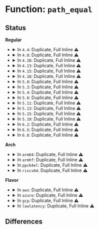 # Function: <code>path_equal</code>

## Status
<b>Regular</b>
<ul>
<li>
<details>
<summary>In <code>4.4</code>: Duplicate, Full Inline ⚠️</summary>

**Collision:** Static Duplication

**Inline:** Full

**Transformation:** False

**Instances:**

```
In kernel/sys.c (ffffffff81092b2d)
Location: include/linux/path.h:15
Inline: True
Inline callers:
  - kernel/sys.c:prctl_set_mm_exe_file
```
```
In fs/namei.c (ffffffff8121679f)
Location: include/linux/path.h:15
Inline: True
Inline callers:
  - fs/namei.c:follow_dotdot_rcu
```
```
In fs/namespace.c (ffffffff81230532)
Location: include/linux/path.h:15
Inline: True
Inline callers:
  - fs/namespace.c:current_chrooted
```
</details>
</li>
<li>
<details>
<summary>In <code>4.8</code>: Duplicate, Full Inline ⚠️</summary>

**Collision:** Static Duplication

**Inline:** Full

**Transformation:** False

**Instances:**

```
In kernel/sys.c (ffffffff81095cb0)
Location: include/linux/path.h:15
Inline: True
Inline callers:
  - kernel/sys.c:prctl_set_mm_exe_file
```
```
In fs/namei.c (ffffffff8123d6ac)
Location: include/linux/path.h:15
Inline: True
Inline callers:
  - fs/namei.c:follow_dotdot_rcu
```
```
In fs/namespace.c (ffffffff81258bc2)
Location: include/linux/path.h:15
Inline: True
Inline callers:
  - fs/namespace.c:current_chrooted
```
</details>
</li>
<li>
<details>
<summary>In <code>4.10</code>: Duplicate, Full Inline ⚠️</summary>

**Collision:** Static Duplication

**Inline:** Full

**Transformation:** False

**Instances:**

```
In kernel/sys.c (ffffffff8109aca0)
Location: include/linux/path.h:15
Inline: True
Inline callers:
  - kernel/sys.c:prctl_set_mm_exe_file
```
```
In fs/namei.c (ffffffff8125044c)
Location: include/linux/path.h:15
Inline: True
Inline callers:
  - fs/namei.c:follow_dotdot_rcu
```
```
In fs/namespace.c (ffffffff8126c072)
Location: include/linux/path.h:15
Inline: True
Inline callers:
  - fs/namespace.c:current_chrooted
```
</details>
</li>
<li>
<details>
<summary>In <code>4.13</code>: Duplicate, Full Inline ⚠️</summary>

**Collision:** Static Duplication

**Inline:** Full

**Transformation:** False

**Instances:**

```
In kernel/sys.c (ffffffff81097a9e)
Location: include/linux/path.h:15
Inline: True
Inline callers:
  - kernel/sys.c:prctl_set_mm_exe_file
```
```
In fs/namei.c (ffffffff8125c690)
Location: include/linux/path.h:15
Inline: True
Inline callers:
  - fs/namei.c:follow_dotdot_rcu
```
```
In fs/namespace.c (ffffffff81279860)
Location: include/linux/path.h:15
Inline: True
Inline callers:
  - fs/namespace.c:current_chrooted
```
</details>
</li>
<li>
<details>
<summary>In <code>4.15</code>: Duplicate, Full Inline ⚠️</summary>

**Collision:** Static Duplication

**Inline:** Full

**Transformation:** False

**Instances:**

```
In kernel/sys.c (ffffffff8109e78e)
Location: include/linux/path.h:16
Inline: True
Inline callers:
  - kernel/sys.c:prctl_set_mm_exe_file
```
```
In fs/namei.c (ffffffff812838dd)
Location: include/linux/path.h:16
Inline: True
Inline callers:
  - fs/namei.c:path_openat
  - fs/namei.c:path_mountpoint
  - fs/namei.c:walk_component
```
```
In fs/namespace.c (ffffffff8129c290)
Location: include/linux/path.h:16
Inline: True
Inline callers:
  - fs/namespace.c:current_chrooted
```
</details>
</li>
<li>
<details>
<summary>In <code>4.18</code>: Duplicate, Full Inline ⚠️</summary>

**Collision:** Static Duplication

**Inline:** Full

**Transformation:** False

**Instances:**

```
In kernel/sys.c (ffffffff810a3fea)
Location: include/linux/path.h:16
Inline: True
Inline callers:
  - kernel/sys.c:prctl_set_mm_exe_file
```
```
In fs/namei.c (ffffffff812aa8ce)
Location: include/linux/path.h:16
Inline: True
Inline callers:
  - fs/namei.c:path_openat
  - fs/namei.c:path_openat
  - fs/namei.c:path_mountpoint
  - fs/namei.c:path_mountpoint
  - fs/namei.c:walk_component
  - fs/namei.c:walk_component
```
```
In fs/namespace.c (ffffffff812c27c2)
Location: include/linux/path.h:16
Inline: True
Inline callers:
  - fs/namespace.c:current_chrooted
```
</details>
</li>
<li>
<details>
<summary>In <code>5.0</code>: Duplicate, Full Inline ⚠️</summary>

**Collision:** Static Duplication

**Inline:** Full

**Transformation:** False

**Instances:**

```
In kernel/sys.c (ffffffff810acdba)
Location: include/linux/path.h:16
Inline: True
Inline callers:
  - kernel/sys.c:prctl_set_mm_exe_file
```
```
In fs/namei.c (ffffffff812bfaf8)
Location: include/linux/path.h:16
Inline: True
Inline callers:
  - fs/namei.c:path_openat
  - fs/namei.c:path_mountpoint
  - fs/namei.c:walk_component
  - fs/namei.c:follow_dotdot_rcu
```
```
In fs/namespace.c (ffffffff812d7a62)
Location: include/linux/path.h:16
Inline: True
Inline callers:
  - fs/namespace.c:current_chrooted
```
</details>
</li>
<li>
<details>
<summary>In <code>5.3</code>: Duplicate, Full Inline ⚠️</summary>

**Collision:** Static Duplication

**Inline:** Full

**Transformation:** False

**Instances:**

```
In kernel/sys.c (ffffffff810b25f6)
Location: include/linux/path.h:16
Inline: True
Inline callers:
  - kernel/sys.c:prctl_set_mm_exe_file
```
```
In fs/namei.c (ffffffff812dcd37)
Location: include/linux/path.h:16
Inline: True
Inline callers:
  - fs/namei.c:do_last
  - fs/namei.c:path_mountpoint
  - fs/namei.c:walk_component
  - fs/namei.c:follow_dotdot_rcu
```
```
In fs/namespace.c (ffffffff812f5f3f)
Location: include/linux/path.h:16
Inline: True
Inline callers:
  - fs/namespace.c:current_chrooted
```
</details>
</li>
<li>
<details>
<summary>In <code>5.4</code>: Duplicate, Full Inline ⚠️</summary>

**Collision:** Static Duplication

**Inline:** Full

**Transformation:** False

**Instances:**

```
In kernel/sys.c (ffffffff810b8cc6)
Location: include/linux/path.h:16
Inline: True
Inline callers:
  - kernel/sys.c:prctl_set_mm_exe_file
```
```
In fs/namei.c (ffffffff812ee86f)
Location: include/linux/path.h:16
Inline: True
Inline callers:
  - fs/namei.c:do_last
  - fs/namei.c:path_mountpoint
  - fs/namei.c:walk_component
  - fs/namei.c:follow_dotdot_rcu
```
```
In fs/namespace.c (ffffffff81307abf)
Location: include/linux/path.h:16
Inline: True
Inline callers:
  - fs/namespace.c:current_chrooted
```
</details>
</li>
<li>
<details>
<summary>In <code>5.8</code>: Duplicate, Full Inline ⚠️</summary>

**Collision:** Static Duplication

**Inline:** Full

**Transformation:** False

**Instances:**

```
In kernel/sys.c (ffffffff810c0706)
Location: include/linux/path.h:16
Inline: True
Inline callers:
  - kernel/sys.c:prctl_set_mm_exe_file
```
```
In fs/namei.c (ffffffff81322644)
Location: include/linux/path.h:16
Inline: True
Inline callers:
  - fs/namei.c:follow_dotdot
  - fs/namei.c:follow_dotdot_rcu
```
```
In fs/namespace.c (ffffffff81340f9f)
Location: include/linux/path.h:16
Inline: True
Inline callers:
  - fs/namespace.c:current_chrooted
```
</details>
</li>
<li>
<details>
<summary>In <code>5.11</code>: Duplicate, Full Inline ⚠️</summary>

**Collision:** Static Duplication

**Inline:** Full

**Transformation:** False

**Instances:**

```
In kernel/sys.c (ffffffff810bcd8a)
Location: include/linux/path.h:16
Inline: True
Inline callers:
  - kernel/sys.c:prctl_set_mm_exe_file
```
```
In fs/namei.c (ffffffff8132dbe4)
Location: include/linux/path.h:16
Inline: True
Inline callers:
  - fs/namei.c:follow_dotdot
  - fs/namei.c:follow_dotdot_rcu
```
```
In fs/namespace.c (ffffffff8134d08f)
Location: include/linux/path.h:16
Inline: True
Inline callers:
  - fs/namespace.c:current_chrooted
```
</details>
</li>
<li>
<details>
<summary>In <code>5.13</code>: Duplicate, Full Inline ⚠️</summary>

**Collision:** Static Duplication

**Inline:** Full

**Transformation:** False

**Instances:**

```
In kernel/sys.c (ffffffff810be61f)
Location: include/linux/path.h:16
Inline: True
Inline callers:
  - kernel/sys.c:prctl_set_mm_exe_file
```
```
In fs/namei.c (ffffffff8133415d)
Location: include/linux/path.h:16
Inline: True
```
```
In fs/namespace.c (ffffffff81353c6f)
Location: include/linux/path.h:16
Inline: True
Inline callers:
  - fs/namespace.c:current_chrooted
```
</details>
</li>
<li>
<details>
<summary>In <code>5.15</code>: Duplicate, Full Inline ⚠️</summary>

**Collision:** Static Duplication

**Inline:** Full

**Transformation:** False

**Instances:**

```
In kernel/fork.c (ffffffff810b32d3)
Location: include/linux/path.h:16
Inline: True
Inline callers:
  - kernel/fork.c:replace_mm_exe_file
```
```
In fs/namei.c (ffffffff81381aad)
Location: include/linux/path.h:16
Inline: True
```
```
In fs/namespace.c (ffffffff813a20bf)
Location: include/linux/path.h:16
Inline: True
Inline callers:
  - fs/namespace.c:current_chrooted
```
</details>
</li>
<li>
<details>
<summary>In <code>5.19</code>: Duplicate, Full Inline ⚠️</summary>

**Collision:** Static Duplication

**Inline:** Full

**Transformation:** False

**Instances:**

```
In kernel/fork.c (ffffffff810c94f3)
Location: include/linux/path.h:16
Inline: True
Inline callers:
  - kernel/fork.c:replace_mm_exe_file
```
```
In fs/namei.c (ffffffff814056c6)
Location: include/linux/path.h:16
Inline: True
Inline callers:
  - fs/namei.c:handle_dots
  - fs/namei.c:handle_dots
```
```
In fs/namespace.c (ffffffff81425b97)
Location: include/linux/path.h:16
Inline: True
Inline callers:
  - fs/namespace.c:current_chrooted
```
</details>
</li>
<li>
<details>
<summary>In <code>6.2</code>: Duplicate, Full Inline ⚠️</summary>

**Collision:** Static Duplication

**Inline:** Full

**Transformation:** False

**Instances:**

```
In kernel/fork.c (ffffffff810e6a4f)
Location: include/linux/path.h:16
Inline: True
Inline callers:
  - kernel/fork.c:replace_mm_exe_file
```
```
In fs/namei.c (ffffffff8148fba1)
Location: include/linux/path.h:16
Inline: True
Inline callers:
  - fs/namei.c:handle_dots
  - fs/namei.c:follow_dotdot_rcu
```
```
In fs/namespace.c (ffffffff814b2397)
Location: include/linux/path.h:16
Inline: True
Inline callers:
  - fs/namespace.c:current_chrooted
```
</details>
</li>
<li>
<details>
<summary>In <code>6.5</code>: Duplicate, Full Inline ⚠️</summary>

**Collision:** Static Duplication

**Inline:** Full

**Transformation:** False

**Instances:**

```
In kernel/fork.c (ffffffff810f23fa)
Location: include/linux/path.h:16
Inline: True
Inline callers:
  - kernel/fork.c:replace_mm_exe_file
```
```
In fs/namei.c (ffffffff814c4e26)
Location: include/linux/path.h:16
Inline: True
Inline callers:
  - fs/namei.c:handle_dots
  - fs/namei.c:handle_dots
```
```
In fs/namespace.c (ffffffff814e73e7)
Location: include/linux/path.h:16
Inline: True
Inline callers:
  - fs/namespace.c:current_chrooted
```
</details>
</li>
<li>
<details>
<summary>In <code>6.8</code>: Duplicate, Full Inline ⚠️</summary>

**Collision:** Static Duplication

**Inline:** Full

**Transformation:** False

**Instances:**

```
In kernel/fork.c (ffffffff810fbfc8)
Location: include/linux/path.h:16
Inline: True
Inline callers:
  - kernel/fork.c:replace_mm_exe_file
```
```
In fs/namei.c (ffffffff814f7606)
Location: include/linux/path.h:16
Inline: True
Inline callers:
  - fs/namei.c:handle_dots
  - fs/namei.c:handle_dots
```
```
In fs/namespace.c (ffffffff8151b277)
Location: include/linux/path.h:16
Inline: True
Inline callers:
  - fs/namespace.c:current_chrooted
```
</details>
</li>
</ul>
<b>Arch</b>
<ul>
<li>
<details>
<summary>In <code>arm64</code>: Duplicate, Full Inline ⚠️</summary>

**Collision:** Static Duplication

**Inline:** Full

**Transformation:** False

**Instances:**

```
In kernel/sys.c (ffff8000101150b4)
Location: include/linux/path.h:16
Inline: True
Inline callers:
  - kernel/sys.c:prctl_set_mm_exe_file
```
```
In fs/namei.c (ffff8000103942ec)
Location: include/linux/path.h:16
Inline: True
Inline callers:
  - fs/namei.c:do_last
  - fs/namei.c:path_mountpoint
  - fs/namei.c:walk_component
  - fs/namei.c:follow_dotdot_rcu
```
```
In fs/namespace.c (ffff8000103baf7c)
Location: include/linux/path.h:16
Inline: True
Inline callers:
  - fs/namespace.c:current_chrooted
```
</details>
</li>
<li>
<details>
<summary>In <code>armhf</code>: Duplicate, Full Inline ⚠️</summary>

**Collision:** Static Duplication

**Inline:** Full

**Transformation:** False

**Instances:**

```
In kernel/sys.c (c036aefc)
Location: include/linux/path.h:16
Inline: True
Inline callers:
  - kernel/sys.c:prctl_set_mm_exe_file
```
```
In fs/namei.c (c057e5e0)
Location: include/linux/path.h:16
Inline: True
Inline callers:
  - fs/namei.c:do_last
  - fs/namei.c:path_mountpoint
  - fs/namei.c:walk_component
  - fs/namei.c:follow_dotdot_rcu
```
```
In fs/namespace.c (c0598d28)
Location: include/linux/path.h:16
Inline: True
Inline callers:
  - fs/namespace.c:current_chrooted
```
</details>
</li>
<li>
<details>
<summary>In <code>ppc64el</code>: Duplicate, Full Inline ⚠️</summary>

**Collision:** Static Duplication

**Inline:** Full

**Transformation:** False

**Instances:**

```
In kernel/sys.c (c00000000015d03c)
Location: include/linux/path.h:16
Inline: True
Inline callers:
  - kernel/sys.c:prctl_set_mm_exe_file
```
```
In fs/namei.c (c00000000049203c)
Location: include/linux/path.h:16
Inline: True
Inline callers:
  - fs/namei.c:do_last
  - fs/namei.c:path_mountpoint
  - fs/namei.c:walk_component
  - fs/namei.c:follow_dotdot_rcu
```
```
In fs/namespace.c (c0000000004b88fc)
Location: include/linux/path.h:16
Inline: True
Inline callers:
  - fs/namespace.c:current_chrooted
```
</details>
</li>
<li>
<details>
<summary>In <code>riscv64</code>: Duplicate, Full Inline ⚠️</summary>

**Collision:** Static Duplication

**Inline:** Full

**Transformation:** False

**Instances:**

```
In kernel/sys.c (ffffffe0000d20fe)
Location: include/linux/path.h:16
Inline: True
Inline callers:
  - kernel/sys.c:prctl_set_mm_exe_file
```
```
In fs/namei.c (ffffffe000265e90)
Location: include/linux/path.h:16
Inline: True
Inline callers:
  - fs/namei.c:do_last
  - fs/namei.c:path_mountpoint
  - fs/namei.c:walk_component
  - fs/namei.c:follow_dotdot_rcu
```
```
In fs/namespace.c (ffffffe00027d090)
Location: include/linux/path.h:16
Inline: True
Inline callers:
  - fs/namespace.c:current_chrooted
```
</details>
</li>
</ul>
<b>Flavor</b>
<ul>
<li>
<details>
<summary>In <code>aws</code>: Duplicate, Full Inline ⚠️</summary>

**Collision:** Static Duplication

**Inline:** Full

**Transformation:** False

**Instances:**

```
In kernel/sys.c (ffffffff810b3036)
Location: include/linux/path.h:16
Inline: True
Inline callers:
  - kernel/sys.c:prctl_set_mm_exe_file
```
```
In fs/namei.c (ffffffff812e6e4f)
Location: include/linux/path.h:16
Inline: True
Inline callers:
  - fs/namei.c:do_last
  - fs/namei.c:path_mountpoint
  - fs/namei.c:walk_component
  - fs/namei.c:follow_dotdot_rcu
```
```
In fs/namespace.c (ffffffff8130009f)
Location: include/linux/path.h:16
Inline: True
Inline callers:
  - fs/namespace.c:current_chrooted
```
</details>
</li>
<li>
<details>
<summary>In <code>azure</code>: Duplicate, Full Inline ⚠️</summary>

**Collision:** Static Duplication

**Inline:** Full

**Transformation:** False

**Instances:**

```
In kernel/sys.c (ffffffff810a1966)
Location: include/linux/path.h:16
Inline: True
Inline callers:
  - kernel/sys.c:prctl_set_mm_exe_file
```
```
In fs/namei.c (ffffffff812d7a8f)
Location: include/linux/path.h:16
Inline: True
Inline callers:
  - fs/namei.c:do_last
  - fs/namei.c:path_mountpoint
  - fs/namei.c:walk_component
  - fs/namei.c:follow_dotdot_rcu
```
```
In fs/namespace.c (ffffffff812f0cbf)
Location: include/linux/path.h:16
Inline: True
Inline callers:
  - fs/namespace.c:current_chrooted
```
</details>
</li>
<li>
<details>
<summary>In <code>gcp</code>: Duplicate, Full Inline ⚠️</summary>

**Collision:** Static Duplication

**Inline:** Full

**Transformation:** False

**Instances:**

```
In kernel/sys.c (ffffffff810b2596)
Location: include/linux/path.h:16
Inline: True
Inline callers:
  - kernel/sys.c:prctl_set_mm_exe_file
```
```
In fs/namei.c (ffffffff812e4c5f)
Location: include/linux/path.h:16
Inline: True
Inline callers:
  - fs/namei.c:do_last
  - fs/namei.c:path_mountpoint
  - fs/namei.c:walk_component
  - fs/namei.c:follow_dotdot_rcu
```
```
In fs/namespace.c (ffffffff812fde8f)
Location: include/linux/path.h:16
Inline: True
Inline callers:
  - fs/namespace.c:current_chrooted
```
</details>
</li>
<li>
<details>
<summary>In <code>lowlatency</code>: Duplicate, Full Inline ⚠️</summary>

**Collision:** Static Duplication

**Inline:** Full

**Transformation:** False

**Instances:**

```
In kernel/sys.c (ffffffff810bab96)
Location: include/linux/path.h:16
Inline: True
Inline callers:
  - kernel/sys.c:prctl_set_mm_exe_file
```
```
In fs/namei.c (ffffffff812f5bdf)
Location: include/linux/path.h:16
Inline: True
Inline callers:
  - fs/namei.c:do_last
  - fs/namei.c:path_mountpoint
  - fs/namei.c:walk_component
  - fs/namei.c:follow_dotdot_rcu
```
```
In fs/namespace.c (ffffffff8130f1d3)
Location: include/linux/path.h:16
Inline: True
Inline callers:
  - fs/namespace.c:current_chrooted
```
</details>
</li>
</ul>

## Differences
